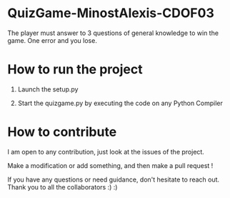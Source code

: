 # QuizGame-MinostAlexis-CDOF03

The player must answer to 3 questions of general knowledge to win the game. One error and you lose.

# How to run the project

1. Launch the setup.py

2. Start the quizgame.py by executing the code on any Python Compiler

# How to contribute

I am open to any contribution, just look at the issues of the project.

Make a modification or add something, and then make a pull request !

If you have any questions or need guidance, don't hesitate to reach out. Thank you to all the collaborators :) :)
